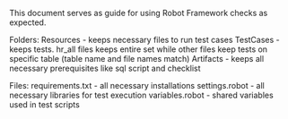 This document serves as guide for using Robot Framework checks as expected.

Folders:
    Resources - keeps necessary files to run test cases
    TestCases - keeps tests. hr_all files keeps entire set while other files keep tests on specific table 
                (table name and file names match)
    Artifacts - keeps all necessary prerequisites like sql script and checklist

Files:
requirements.txt - all necessary installations
settings.robot - all necessary libraries for test execution
variables.robot - shared variables used in test scripts

